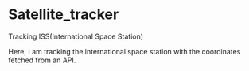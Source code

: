 # Satellite_tracker
Tracking ISS(International Space Station)


Here, I am tracking the international space station with the coordinates fetched from an API. 
